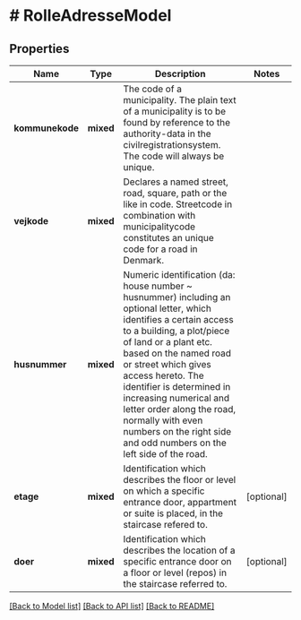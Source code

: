 # # RolleAdresseModel

## Properties

Name | Type | Description | Notes
------------ | ------------- | ------------- | -------------
**kommunekode** | **mixed** | The code of a municipality. The plain text of a municipality is to be found by reference to the authority-data in the civilregistrationsystem. The code will always be unique. |
**vejkode** | **mixed** | Declares a named street, road, square, path or the like in code. Streetcode in combination with municipalitycode constitutes an unique code for a road in Denmark. |
**husnummer** | **mixed** | Numeric identification (da: house number ~ husnummer) including an optional letter, which identifies a certain access to a building, a plot/piece of land or a plant etc. based on the named road or street which gives access hereto. The identifier is determined in increasing numerical and letter order along the road, normally with even numbers on the right side and odd numbers on the left side of the road. |
**etage** | **mixed** | Identification which describes the floor or level on which a specific entrance door, appartment or suite is placed, in the staircase refered to. | [optional]
**doer** | **mixed** | Identification which describes the location of a specific entrance door on a floor or level (repos) in the staircase referred to. | [optional]

[[Back to Model list]](../../README.md#models) [[Back to API list]](../../README.md#endpoints) [[Back to README]](../../README.md)
